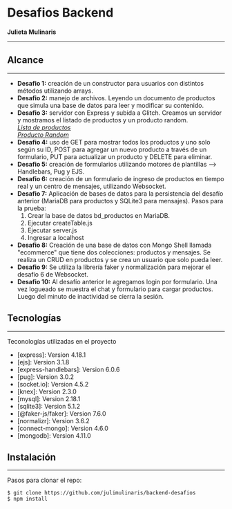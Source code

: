 # Desafios Backend
**Julieta Mulinaris**
***

## Alcance
***
* **Desafio 1:** creación de un constructor para usuarios con distintos métodos utilizando arrays.
* **Desafio 2:** manejo de archivos. Leyendo un documento de productos que simula una base de datos para leer y modificar su contenido.
* **Desafio 3:** servidor con Express y subida a Glitch. Creamos un servidor y mostramos el listado de productos y un producto random.<br>
*[Lista de productos](https://julietamulinaris-backend.glitch.me/productos)*<br>
*[Producto Random](https://julietamulinaris-backend.glitch.me/productoRandom)*
* **Desafio 4:** uso de GET para mostrar todos los productos y uno solo según su ID, POST para agregar un nuevo producto a través de un formulario, PUT para actualizar un producto y DELETE para eliminar.
* **Desafio 5:** creación de formularios utilizando motores de plantillas --> Handlebars, Pug y EJS.
* **Desafio 6:** creación de un formulario de ingreso de productos en tiempo real y un centro de mensajes, utilizando Websocket.
* **Desafio 7:** Aplicación de bases de datos para la persistencia del desafío anterior (MariaDB para productos y SQLite3 para mensajes). 
  Pasos para la prueba: 
  1. Crear la base de datos bd_productos en MariaDB.
  2. Ejecutar createTable.js
  3. Ejecutar server.js
  4. Ingresar a localhost
* **Desafio 8:** Creación de una base de datos con Mongo Shell llamada "ecommerce" que tiene dos colecciones: productos y mensajes. Se realiza un CRUD en productos y se crea un usuario que solo pueda leer.
* **Desafio 9:** Se utiliza la librería faker y normalización para mejorar el desafío 6 de Websocket.
* **Desafio 10:** Al desafío anterior le agregamos login por formulario. Una vez logueado se muestra el chat y formulario para cargar productos. Luego del minuto de inactividad se cierra la sesión.


## Tecnologías
***
Teconologías utilizadas en el proyecto
* [express]: Version 4.18.1
* [ejs]: Version 3.1.8
* [express-handlebars]: Version 6.0.6
* [pug]: Version 3.0.2
* [socket.io]: Version 4.5.2
* [knex]: Version 2.3.0
* [mysql]: Version 2.18.1
* [sqlite3]: Version 5.1.2
* [@faker-js/faker]: Version 7.6.0
* [normalizr]: Version 3.6.2
* [connect-mongo]: Version 4.6.0
* [mongodb]: Version 4.11.0

## Instalación
***
Pasos para clonar el repo:
```
$ git clone https://github.com/julimulinaris/backend-desafios
$ npm install
```
